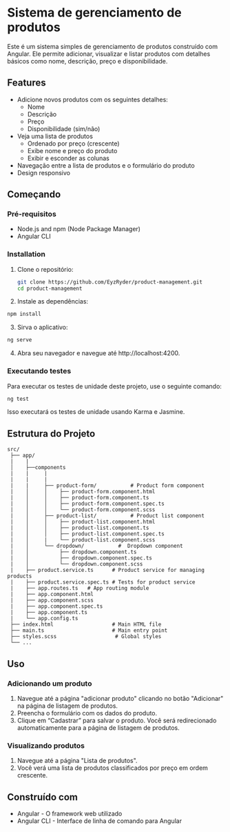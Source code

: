 # Sistema de gerenciamento de produtos
Este é um sistema simples de gerenciamento de produtos construído com Angular. Ele permite adicionar, visualizar e listar produtos com detalhes básicos como nome, descrição, preço e disponibilidade.

## Features

- Adicione novos produtos com os seguintes detalhes:
  - Nome
  - Descrição
  - Preço
  - Disponibilidade (sim/não)
- Veja uma lista de produtos
  - Ordenado por preço (crescente)
  - Exibe nome e preço do produto
  - Exibir e esconder as colunas
- Navegação entre a lista de produtos e o formulário do produto
- Design responsivo

## Começando

### Pré-requisitos

- Node.js and npm (Node Package Manager)
- Angular CLI

### Installation

1. Clone o repositório:

   ```bash
   git clone https://github.com/EyzRyder/product-management.git
   cd product-management
   ```

2. Instale as dependências:

  ```bash
  npm install
  ```

3. Sirva o aplicativo:

  ```bash
  ng serve
  ```

4. Abra seu navegador e navegue até http://localhost:4200.

### Executando testes
Para executar os testes de unidade deste projeto, use o seguinte comando:

  ```bash
  ng test
  ```

Isso executará os testes de unidade usando Karma e Jasmine.

## Estrutura do Projeto
```text
src/
 ├── app/
 |    |
 │    ├──components
 |    |     |
 |    |     |
 |    |     ├── product-form/           # Product form component
 |    │     │    ├── product-form.component.html
 |    │     │    ├── product-form.component.ts
 |    │     │    ├── product-form.component.spec.ts
 |    │     │    └── product-form.component.scss
 |    │     ├── product-list/           # Product list component
 |    │     │    ├── product-list.component.html
 |    │     │    ├── product-list.component.ts
 |    │     │    ├── product-list.component.spec.ts
 |    │     |    └── product-list.component.scss
 |    │     └── dropdown/           #  Dropdown component
 |    │          ├── dropdown.component.ts
 |    │          ├── dropdown.component.spec.ts
 |    │          └── dropdown.component.scss
 |    ├── product.service.ts      # Product service for managing products
 |    ├── product.service.spec.ts # Tests for product service
 |    ├── app.routes.ts   # App routing module
 |    ├── app.component.html
 |    ├── app.component.scss
 |    ├── app.component.spec.ts
 |    ├── app.component.ts
 |    └── app.config.ts
 ├── index.html                   # Main HTML file
 ├── main.ts                      # Main entry point
 ├── styles.scss                   # Global styles
 └── ...
```
## Uso
### Adicionando um produto
1. Navegue até a página "adicionar produto" clicando no botão "Adicionar" na página de listagem de produtos.
2. Preencha o formulário com os dados do produto.
3. Clique em “Cadastrar” para salvar o produto. Você será redirecionado automaticamente para a página de listagem de produtos.

### Visualizando produtos
1. Navegue até a página "Lista de produtos".
2. Você verá uma lista de produtos classificados por preço em ordem crescente.

## Construído com
- Angular - O framework web utilizado
- Angular CLI - Interface de linha de comando para Angular

